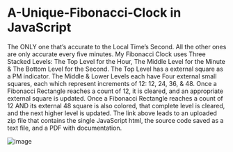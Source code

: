 # A-Unique-Fibonacci-Clock in JavaScript
The ONLY one that’s accurate to the Local Time’s Second. 
All the other ones are only accurate every five minutes. My Fibonacci Clock uses Three Stacked Levels: The Top Level for the Hour, The Middle Level for the Minute & The Bottom Level for the Second. The Top Level has a external square as a PM indicator. The Middle & Lower Levels each have Four external small squares, each which represent increments of 12: 12, 24, 36, & 48. 
Once a Fibonacci Rectangle reaches a count of 12, it is cleared, and an appropriate external square is updated. 
Once a Fibonacci Rectangle reaches a count of 12 AND its external 48 square is also colored, that complete level is cleared, and the next higher level is updated. 
The link above leads to an uploaded zip file that contains the single JavaScript html, the source code saved as a text file, and a PDF with documentation.

![image](https://github.com/user-attachments/assets/3ae927be-e0d1-4515-a595-5f97bd6815cc)
